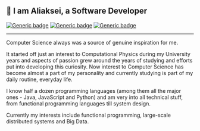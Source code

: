 👋 I am Aliaksei, a Software Developer
---

[![Generic badge](https://img.shields.io/badge/Name-Aliaksei%20Kaliutau-blue.svg)](https://github.com/akalu)
[![Generic badge](https://img.shields.io/badge/Pronouns-he/him-blue.svg)](https://pronoun.is/he)
[![Generic badge](https://img.shields.io/badge/Contact%20me-click%20here-blue.svg)](mailto:k5771k@gmail.com)

---

Computer Science always was a source of genuine inspiration for me. 

It started off just an interest to Computational Physics during my University years and aspects of passion grew around the years of studying and efforts put into developing this curiosity.
Now interest to Computer Science has become almost a part of my personality and currently studying is part of my daily routine, everyday life.

I know half a dozen programming languages (among them all the major ones - Java, JavaScript and Python) and am very into all technical stuff, from functional programming languages till system design.

Currently my interests include functional programming, large-scale distributed systems and Big Data.

